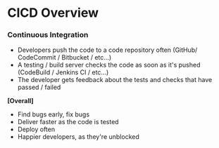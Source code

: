 # CICD Overview
### Continuous Integration
- Developers push the code to a code repository often (GitHub/ CodeCommit / Bitbucket / etc...)
- A testing / build server checks the code as soon as it's pushed (CodeBuild / Jenkins CI / etc...)
- The developer gets feedback about the tests and checks that have passed / failed

**[Overall]**
- Find bugs early, fix bugs
- Deliver faster as the code is tested
- Deploy often
- Happier developers, as they're unblocked
